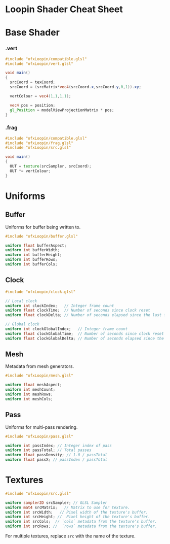 # Loopin Shader Cheat Sheet 

# Base Shader

### .vert
``` glsl
#include "ofxLoopin/compatible.glsl"
#include "ofxLoopin/vert.glsl"

void main()
{
  srcCoord = texCoord;
  srcCoord = (srcMatrix*vec4(srcCoord.x,srcCoord.y,0,1)).xy;

  vertColour = vec4(1,1,1,1);

  vec4 pos = position;
  gl_Position = modelViewProjectionMatrix * pos;
}
```
### .frag
``` glsl
#include "ofxLoopin/compatible.glsl"
#include "ofxLoopin/frag.glsl"
#include "ofxLoopin/src.glsl"

void main()
{
  OUT = texture(srcSampler, srcCoord);
  OUT *= vertColour;
}
```

# Uniforms

## Buffer

Uniforms for buffer being written to.

``` glsl
#include "ofxLoopin/buffer.glsl"
```

``` glsl
uniform float bufferAspect;
uniform int bufferWidth;
uniform int bufferHeight;
uniform int bufferRows;
uniform int bufferCols;
```

## Clock

``` glsl
#include "ofxLoopin/clock.glsl"
```

``` glsl
// Local clock
uniform int clockIndex;   // Integer frame count
uniform float clockTime;  // Number of seconds since clock reset
uniform float clockDelta; // Number of seconds elapsed since the last frame.

// Global clock
uniform int clockGlobalIndex;   // Integer frame count
uniform float clockGlobalTime;  // Number of seconds since clock reset
uniform float clockGlobalDelta; // Number of seconds elapsed since the last frame.
```

## Mesh

Metadata from mesh generators.

``` glsl
#include "ofxLoopin/mesh.glsl"
```

``` glsl
uniform float meshAspect;
uniform int meshCount;
uniform int meshRows;
uniform int meshCols;
```


## Pass

Uniforms for multi-pass rendering.

``` glsl
#include "ofxLoopin/pass.glsl"
```

``` glsl
uniform int passIndex; // Integer index of pass
uniform int passTotal; // Total passes
uniform float passDensity; // 1.0 / passTotal
uniform float passX; // passIndex / passTotal
```

# Textures

``` glsl
#include "ofxLoopin/src.glsl"
```

``` glsl
uniform sampler2D srcSampler; // GLSL Sampler
uniform mat4 srcMatrix;   // Matrix to use for texture. 
uniform int srcWidth;   // Pixel width of the texture's buffer.
uniform int srcHeight; //  Pixel height of the texture's buffer.
uniform int srcCols;  // `cols` metadata from the texture's buffer.
uniform int srcRows; //  `rows` metadata from the texture's buffer.
```

For multiple textures, replace `src` with the name of the texture.